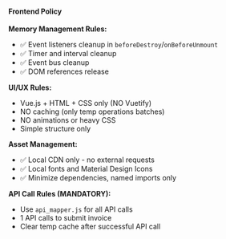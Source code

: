 #### Frontend Policy

**Memory Management Rules:**

- ✅ Event listeners cleanup in `beforeDestroy`/`onBeforeUnmount`
- ✅ Timer and interval cleanup
- ✅ Event bus cleanup
- ✅ DOM references release

**UI/UX Rules:**

- Vue.js + HTML + CSS only (NO Vuetify)
- NO caching (only temp operations batches)
- NO animations or heavy CSS
- Simple structure only

**Asset Management:**

- ✅ Local CDN only - no external requests
- ✅ Local fonts and Material Design Icons
- ✅ Minimize dependencies, named imports only

**API Call Rules (MANDATORY):**

- Use `api_mapper.js` for all API calls
- 1 API calls to submit invoice
- Clear temp cache after successful API call
